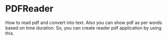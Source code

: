 # PDFReader
How to read pdf and convert into text.
Also you can show pdf as per words based on time duration.
So, you can create reader pdf application by using this.
